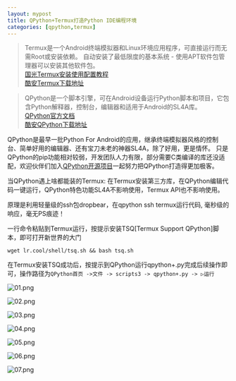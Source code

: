 ```yaml
---
layout: mypost
title: QPython+Termux打造Python IDE编程环境
categories: [qpython,termux]
---
```


> Termux是一个Android终端模拟器和Linux环境应用程序，可直接运行而无需Root或安装依赖。 自动安装了最低限度的基本系统 - 使用APT软件包管理器可以安装其他软件包。<br /><a href="https://www.sqlsec.com/2018/05/termux.html?yyue=a21bo.50862.201879">国光Termux安装使用配置教程</a><br />
<a href="https://www.coolapk.com/apk/com.termux">酷安Termux下载地址</a>

> QPython是一个脚本引擎，可在Android设备运行Python脚本和项目，它包含Python解释器，控制台，编辑器和适用于Android的SL4A库。 <br /><a href="https://www.qpython.org/zhindex.html">QPython官方文档</a><br /><a href="https://www.coolapk.com/apk/com.hipipal.qpyplus">酷安QPython下载地址</a>

QPython是最早一批Python For Android的应用，继承终端模拟器风格的控制台、简单好用的编辑器、还有宝刀未老的神器SL4A，除了好用，更是情怀。 只是QPython的pip功能相对较弱，开发团队人力有限，部分需要C类编译的库还没适配，欢迎伙伴们加入<a href="https://github.com/qpython-android">QPython开源项目</a>一起努力把QPython打造得更加极客。

当QPython遇上啥都能装的Termux: 在Termux安装第三方库，在QPython编辑代码一键运行，QPython特色功能SL4A不影响使用，Termux API也不影响使用。

原理是利用轻量级的ssh包dropbear，在qpython ssh termux运行代码, 毫秒级的响应，毫无PS痕迹！

一行命令粘贴到Termux运行，按提示安装TSQ[Termux Support QPython]脚本，即可打开新世界的大门

```shell
wget lr.cool/shell/tsq.sh && bash tsq.sh
```
在Termux安装TSQ成功后，按提示到QPython运行qpython+.py完成后续操作即可，操作路径为`QPython首页 ->文件 -> scripts3 -> qpython+.py -> ▷运行`

![01.png](01.png)

![02.png](02.png)

![03.png](03.png)

![04.png](04.png)

![05.png](05.png)

![06.png](06.png)

![07.png](07.png)